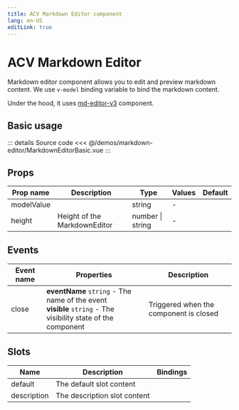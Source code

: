 ```yaml
---
title: ACV Markdown Editor component
lang: en-US
editLink: true
---
```


# ACV Markdown Editor

Markdown editor component allows you to edit and preview markdown content.
We use `v-model` binding variable to bind the markdown content.

Under the hood, it uses [md-editor-v3](https://github.com/imzbf/md-editor-v3) component.

## Basic usage

<MarkdownEditorBasic />

::: details Source code
<<< @/demos/markdown-editor/MarkdownEditorBasic.vue
:::

## Props

| Prop name  | Description                  | Type             | Values | Default |
| ---------- | ---------------------------- | ---------------- | ------ | ------- |
| modelValue |                              | string           | -      |         |
| height     | Height of the MarkdownEditor | number \| string | -      |         |

## Events

| Event name | Properties                                                                                                      | Description                            |
| ---------- | --------------------------------------------------------------------------------------------------------------- | -------------------------------------- |
| close      | **eventName** `string` - The name of the event<br/>**visible** `string` - The visibility state of the component | Triggered when the component is closed |

## Slots

| Name        | Description                  | Bindings |
| ----------- | ---------------------------- | -------- |
| default     | The default slot content     |          |
| description | The description slot content |          |
